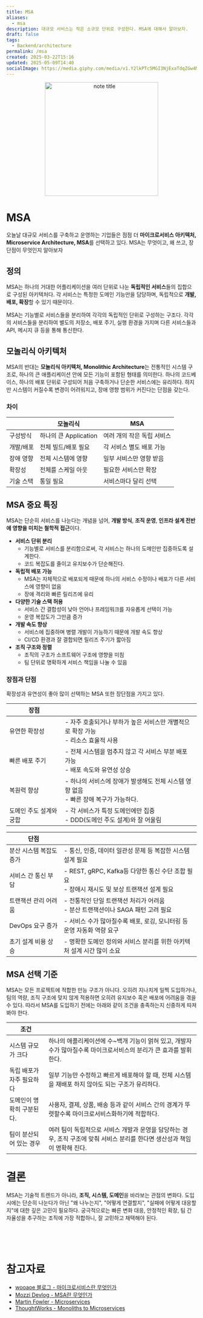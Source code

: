 ```yaml
---
title: MSA
aliases:
  - msa
description: 대규모 서비스는 작은 소규모 단위로 구성한다. MSA에 대해서 알아보자.
draft: false
tags:
  - Backend/architecture
permalink: /msa
created: 2025-03-22T15:16
updated: 2025-05-09T14:40
socialImage: https://media.giphy.com/media/v1.Y2lkPTc5MGI3NjExaTdqZGw4MTdybXFzMzVkaWhwejBsdWg2ZnRiOHYwbXgydnVsYXFobyZlcD12MV9naWZzX3NlYXJjaCZjdD1n/fh5JorVBCuNNtJY5ln/giphy.gif
---
```

<p align="center">
  <img src="https://media.giphy.com/media/v1.Y2lkPTc5MGI3NjExaTdqZGw4MTdybXFzMzVkaWhwejBsdWg2ZnRiOHYwbXgydnVsYXFobyZlcD12MV9naWZzX3NlYXJjaCZjdD1n/fh5JorVBCuNNtJY5ln/giphy.gif" alt="note title" width="300">
</p>

# MSA

오늘날 대규모 서비스를 구축하고 운영하는 기업들은 점점 더 **마이크로서비스 아키텍처, Microservice Architecture, MSA**를 선택하고 있다. MSA는 무엇이고, 왜 쓰고, 장 단점이 무엇인지 알아보자

## 정의

MSA는 하나의 거대한 어플리케이션을 여러 단위로 나눈 **독립적인 서비스**들의 집합으로 구성된 아키텍처다. 각 서비스는 특정한 도메인 기능만을 담당하며, 독립적으로 **개발, 배포, 확장**할 수 있기 때문이다.

MSA는 기능별로 서비스들을 분리하여 각각의 독립적인 단위로 구성하는 구조다. 각각의 서비스들을 분리하여 별도의 저장소, 배포 주기, 실행 환경을 가지며 다른 서비스들과 API, 메시지 큐 등을 통해 통신한다.
## 모놀리식 아키텍처

MSA의 반대는 **모놀리식 아키텍처, Monolithic Architecture**는 전통적인 시스템 구조로, 하나의 큰 애플리케이션 안에 모든 기능이 포함된 형태를 의미한다. 하나의 코드베이스, 하나의 배포 단위로 구성되어 처음 구축하거나 단순한 서비스에는 유리하다. 하지만 시스템이 커질수록 변경이 어려워지고, 장애 영향 범위가 커진다는 단점을 갖는다.

### 차이

|       | 모놀리식              | MSA             |
| ----- | ----------------- | --------------- |
| 구성방식  | 하나의 큰 Application | 여러 개의 작은 독립 서비스 |
| 개발/배포 | 전체 빌드/배포 필요       | 각 서비스 별도 배포 가능  |
| 장애 영향 | 전체 시스템에 영향        | 일부 서비스만 영향 받음   |
| 확장성   | 전체를 스케일 아웃        | 필요한 서비스만 확장     |
| 기술 스택 | 통일 필요             | 서비스마다 달리 선택     |

## MSA 중요 특징

MSA는 단순히 서비스를 나눈다는 개념을 넘어, **개발 방식**, **조직 운영**, **인프라 설계 전반에 영향을 미치는 철학적 접근**이다. 
- **서비스 단위 분리**  
  - 기능별로 서비스를 분리함으로써, 각 서비스는 하나의 도메인만 집중하도록 설계한다.  
  - 코드 복잡도를 줄이고 유지보수가 단순해진다.
- **독립적 배포 가능**
	- MSA는 자체적으로 배포되게 때문에 하나의 서비스 수정이나 배포가 다른 서비스에 영향이 없음
	- 장애 격리와 빠른 릴리즈에 유리
- **다양한 기술 스택 허용**
	- 서비스 간 결합성이 낮아 언어나 프레임워크를 자유롭게 선택이 가능
	- 운영 복잡도가 그만큼 증가
- **개발 속도 향상**
	- 서비스에 집중하며 병렬 개발이 가능하기 때문에 개발 속도 향상
	- CI/CD 환경과 잘 결합되면 릴리즈 주기가 짧아짐
- **조직 구조와 정렬**
	- 조직의 구조가 소프트웨어 구조에 영향을 미침
	- 팀 단위로 명확하게 서비스 책임을 나눌 수 있음

### 장점과 단점

확장성과 유연성이 좋아 많이 선택하는 MSA 또한 장단점을 가지고 있다.

| 장점            |                                                       |
| ------------- | ----------------------------------------------------- |
| 유연한 확장성       | - 자주 호출되거나 부하가 높은 서비스만 개별적으로 확장 가능<br>- 리소스 효율적 사용    |
| 빠른 배포 주기      | - 전체 시스템을 멈추지 않고 각 서비스 부분 배포 가능<br>- 배포 속도와 유연성 상승    |
| 복원력 향상        | - 하나의 서비스에 장애가 발생해도 전체 시스템 영향 없음<br>- 빠른 장애 복구가 가능하다. |
| 도메인 주도 설계와 궁합 | - 각 서비스가 특정 도메인에만 집중<br>- DDD(도메인 주도 설계)와 잘 어울림       |

| 단점            |                                                                   |
| ------------- | ----------------------------------------------------------------- |
| 분산 시스템 복잡도 증가 | - 통신, 인증, 데이터 일관성 문제 등 복잡한 시스템 설계 필요                              |
| 서비스 간 통신 부담   | - REST, gRPC, Kafka등 다양한 통신 수단 조합 필요<br>- 장애시 재시도 및 보상 트랜잭션 설계 필요 |
| 트랜잭션 관리 어려움   | - 전통적인  단일 트랜잭션 처리가 어려움<br>- 분산 트랜잭션이나 SAGA 패턴 고려 필요              |
| DevOps 요구 증가  | - 서비스 수가 많아질수록 배포, 로깅, 모니터링 등 운영 자동화 역량 요구                        |
| 초기 설계 비용 상승   | - 명확한 도메인 정의와 서비스 분리를 위한 아키텍처 설계 시간 많이 소요                         |

## MSA 선택 기준

MSA는 모든 프로젝트에 적합한 만능 구조가 아니다. 오히려 지나치게 일찍 도입하거나, 팀의 역량, 조직 구조에 맞지 않게 적용하면 오히려 유지보수 혹은 배포에 어려움을 겪을 수 있다. 따라서 MSA를 도입하기 전에는 아래와 같이 조건을 충족하는지 신중하게 따져봐야 한다.

| 조건             |                                                                         |
| -------------- | ----------------------------------------------------------------------- |
| 시스템 규모가 크다     | 하나의 애플리케이션에 수~백개 기능이 얽혀 있고, 개발자 수가 많아질수록 마이크로서비스의 분리가 큰 효과를 발휘한다.       |
| 독립 배포가 자주 필요하다 | 일부 기능만 수정하고 빠르게 배포해야 할 때, 전체 시스템을 재배포 하지 않아도 되는 구조가 유리하다.               |
| 도메인이 명확히 구분된다. | 사용자, 결제, 상품, 배송 등과 같이 서비스 간의 경계가 뚜렷할수록 마이크로서비스화하기에 적합하다.                |
| 팀이 분산되어 있는 경우  | 여러 팀이 독립적으로 서비스 개발과 운영을 담당하는 경우, 조직 구조에 맞춰 서비스 분리를 한다면 생산성과 책임이 명확해 진다. |

# 결론

MSA는 기술적 트렌드가 아니라, **조직, 시스템, 도메인**을 바라보는 관점의 변화다. 도입 시에는 단순히 나눈다가 아닌 "왜 나누는지", "어떻게 연결할지", "실패에 어떻게 대응할지"에 대한 깊은 고민이 필요하다. 궁극적으로는 빠른 변화 대응, 안정적인 확장, 팀 간 자율성을 추구하는 조직에 가장 적합하니, 잘 고민하고 채택해야 된다.


</br></br></br>

# 참고자료

- [wooaoe 블로그 - 마이크로서비스란 무엇인가](https://wooaoe.tistory.com/57)
- [Mozzi Devlog - MSA란 무엇인가](https://mozzi-devlog.tistory.com/34)
- [Martin Fowler - Microservices](https://martinfowler.com/articles/microservices.html)
- [ThoughtWorks - Monoliths to Microservices](https://www.thoughtworks.com/insights/blog/monoliths-microservices-evolutionary-path)